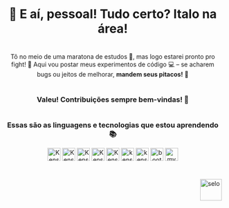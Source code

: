 <h1 align="center">👋 E aí, pessoal! Tudo certo? Italo na área!</h1>

#

<p align="center">Tô no meio de uma maratona de estudos 📖, mas logo estarei pronto pro fight! 🎉  
Aqui vou postar meus experimentos de código 💻 – se acharem bugs ou jeitos de melhorar, <b>mandem seus pitacos!</b> 🤔</p>

#

#

<h3 align="center">Valeu! Contribuições sempre bem-vindas! 🤝</h3>

#

<div align="center">
  
### Essas são as linguagens e tecnologias que estou aprendendo 📚

  <img alt="Kenshin html5" height="30" width="auto" src="https://img.shields.io/badge/HTML5-E34F26?style=for-the-badge&logo=html5&logoColor=white">
<img alt="Kenshin css3" height="30" width="auto" src="https://img.shields.io/badge/CSS-239120?&style=for-the-badge&logo=css3&logoColor=white">
<img alt="Kenshin javascript" height="30" width="auto" src="https://img.shields.io/badge/JavaScript-F7DF1E?style=for-the-badge&logo=javascript&logoColor=black">
<img alt="Kenshin typescript" height="30" width="auto" src="https://img.shields.io/badge/TypeScript-007ACC?style=for-the-badge&logo=typescript&logoColor=white" />
<img alt="Kenshin react" height="30" width="auto" src="https://img.shields.io/badge/React-20232A?style=for-the-badge&logo=react&logoColor=61DAFB" />
<img alt="kenshin angular" height="30" width="auto"  src="https://img.shields.io/badge/Angular-DD0031?style=for-the-badge&logo=angular&logoColor=white"/>
<img alt="kenshin java" height="30" width="auto" src="https://img.shields.io/badge/Java-ED8B00?style=for-the-badge&logo=openjdk&logoColor=white" />
<img alt="bootstrap" height="30" width="auto" src="https://img.shields.io/badge/Bootstrap-563D7C?style=for-the-badge&logo=bootstrap&logoColor=white"/>
<img alt="mysql" height="30" width="auto" src="https://img.shields.io/badge/MySQL-00000F?style=for-the-badge&logo=mysql&logoColor=white"/>
</div>

#

<img align="right" alt="selo" src="https://9bb00315af.cbaul-cdnwnd.com/05d02f7ed8e46f3b4d6befd2632195fd/200000003-5645556457/700/selo-4.webp?ph=9bb00315af" width="50px" height="50px">
